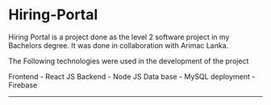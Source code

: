 # Hiring-Portal
Hiring Portal is a project done as the level 2 software project in my Bachelors degree. It was done in collaboration with Arimac Lanka. 
 
 The Following technologies were used in the development of the project
 
 Frontend - React JS
 Backend - Node JS
 Data base - MySQL
 deployment - Firebase
 
 ---------------------------------------------------------------------------------------------------------------------------------------------------------------------------
 
 
